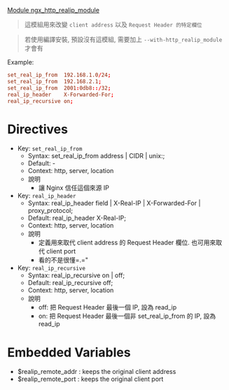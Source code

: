 [Module ngx_http_realip_module](http://nginx.org/en/docs/http/ngx_http_realip_module.html)

> 這模組用來改變 `client address` 以及 `Request Header 的特定欄位`

> 若使用編譯安裝, 預設沒有這模組, 需要加上 `--with-http_realip_module` 才會有

Example:

```conf
set_real_ip_from  192.168.1.0/24;
set_real_ip_from  192.168.2.1;
set_real_ip_from  2001:0db8::/32;
real_ip_header    X-Forwarded-For;
real_ip_recursive on;
```

# Directives

- Key: `set_real_ip_from`
    - Syntax: set_real_ip_from address | CIDR | unix:;
    - Default: -
    - Context: http, server, location
    - 說明
        - 讓 Nginx 信任這個來源 IP
- Key: `real_ip_header`
    - Syntax: real_ip_header field | X-Real-IP | X-Forwarded-For | proxy_protocol;
    - Default: real_ip_header X-Real-IP;
    - Context: http, server, location
    - 說明
        - 定義用來取代 client address 的 Request Header 欄位. 也可用來取代 client port
        - 看的不是很懂=.="
- Key: `real_ip_recursive`
    - Syntax: real_ip_recursive on | off;
    - Default: real_ip_recursive off;
    - Context: http, server, location
    - 說明
        - off: 把 Request Header 最後一個 IP,                      設為 read_ip
        - on:  把 Request Header 最後一個非 set_real_ip_from 的 IP, 設為 read_ip


# Embedded Variables

- $realip_remote_addr : keeps the original client address
- $realip_remote_port : keeps the original client port